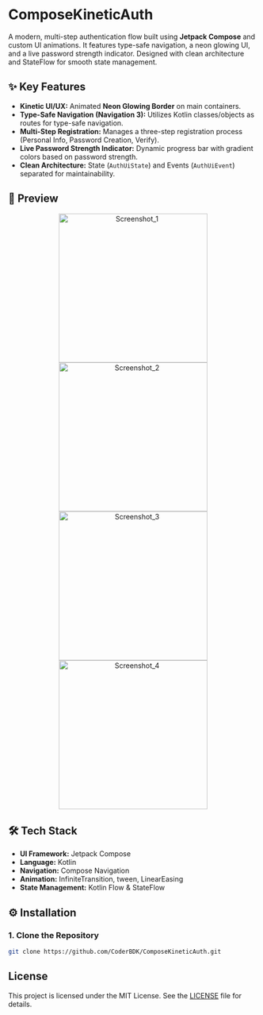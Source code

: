 # ComposeKineticAuth

A modern, multi-step authentication flow built using **Jetpack Compose** and custom UI animations. 
It features type-safe navigation, a neon glowing UI, and a live password strength indicator. Designed with clean architecture and StateFlow for smooth state management.

## ✨ Key Features

* **Kinetic UI/UX:** Animated **Neon Glowing Border** on main containers.
* **Type-Safe Navigation (Navigation 3):** Utilizes Kotlin classes/objects as routes for type-safe navigation.
* **Multi-Step Registration:** Manages a three-step registration process (Personal Info, Password Creation, Verify).
* **Live Password Strength Indicator:** Dynamic progress bar with gradient colors based on password strength.
* **Clean Architecture:** State (`AuthUiState`) and Events (`AuthUiEvent`) separated for maintainability.

## 📸 Preview


<div align="center">
  <img width="300" alt="Screenshot_1" src="https://github.com/user-attachments/assets/314f373d-0cd7-448c-ac07-cf04959191bd" />
  <img width="300" alt="Screenshot_2"  src="https://github.com/user-attachments/assets/ab4e90ca-7c33-420b-a2a9-55803c69f9f9" />
  <img width="300" alt="Screenshot_3" src="https://github.com/user-attachments/assets/56154dfa-b52d-4b35-80ce-55a278154660" />
  <img width="300" alt="Screenshot_4" src="https://github.com/user-attachments/assets/443f7918-e642-4ca6-9de5-b5a56404ab38" />

</div>

## 🛠️ Tech Stack

* **UI Framework:** Jetpack Compose  
* **Language:** Kotlin  
* **Navigation:** Compose Navigation  
* **Animation:** InfiniteTransition, tween, LinearEasing  
* **State Management:** Kotlin Flow & StateFlow 


## ⚙️ Installation

### 1. Clone the Repository

```bash
git clone https://github.com/CoderBDK/ComposeKineticAuth.git
```
## License

This project is licensed under the MIT License. See the [LICENSE](LICENSE) file for details.
